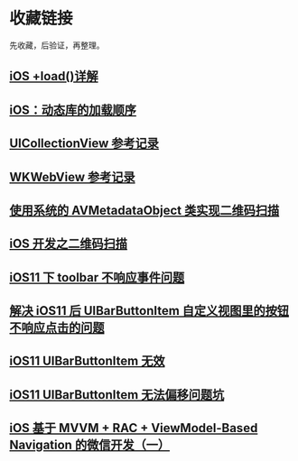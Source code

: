 # 收藏链接

先收藏，后验证，再整理。

## [iOS +load()详解](https://www.jianshu.com/p/7a4162f59991)

## [iOS：动态库的加载顺序](https://www.jianshu.com/p/ceb33cff30f6)

## [UICollectionView 参考记录](./UICollectionView参考记录.md)

## [WKWebView 参考记录](./WKWebView参考记录.md)

## [使用系统的 AVMetadataObject 类实现二维码扫描](https://blog.csdn.net/ant_huzi/article/details/50540337)

## [iOS 开发之二维码扫描](https://www.jianshu.com/p/7b1b530edcc4)

## [iOS11 下 toolbar 不响应事件问题](https://www.jianshu.com/p/c2ffc96525e8)

## [解决 iOS11 后 UIBarButtonItem 自定义视图里的按钮不响应点击的问题](https://www.jianshu.com/p/7bbbbdc25f8f)

## [iOS11 UIBarButtonItem 无效](http://www.voidcn.com/article/p-awgvyxvu-bxx.html)

## [iOS11 UIBarButtonItem 无法偏移问题坑](https://cloud.tencent.com/developer/article/1148087)

## [iOS 基于 MVVM + RAC + ViewModel-Based Navigation 的微信开发（一）](https://www.jianshu.com/p/fd407a4ecb8e)
